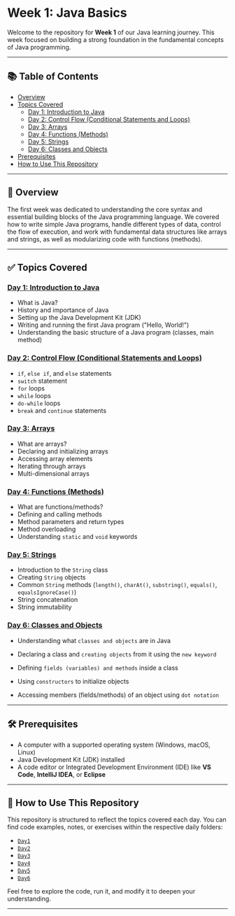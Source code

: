 # Week 1: Java Basics

Welcome to the repository for **Week 1** of our Java learning journey. This week focused on building a strong foundation in the fundamental concepts of Java programming.

---

## 📚 Table of Contents

- [Overview](#overview)
- [Topics Covered](#topics-covered)
  - [Day 1: Introduction to Java](#day-1-introduction-to-java)
  - [Day 2: Control Flow (Conditional Statements and Loops)](#day-2-control-flow-conditional-statements-and-loops)
  - [Day 3: Arrays](#day-3-arrays)
  - [Day 4: Functions (Methods)](#day-4-functions-methods)
  - [Day 5: Strings](#day-5-strings)
  - [Day 6: Classes and Objects](#day-6-classes-and-objects)
- [Prerequisites](#prerequisites)
- [How to Use This Repository](#how-to-use-this-repository)

---

## 📖 Overview

The first week was dedicated to understanding the core syntax and essential building blocks of the Java programming language. We covered how to write simple Java programs, handle different types of data, control the flow of execution, and work with fundamental data structures like arrays and strings, as well as modularizing code with functions (methods).

---

## ✅ Topics Covered

### [Day 1: Introduction to Java](https://github.com/Adh1tya/CG-Week1/tree/main/Day%201-Fundamentals)
- What is Java?
- History and importance of Java
- Setting up the Java Development Kit (JDK)
- Writing and running the first Java program ("Hello, World!")
- Understanding the basic structure of a Java program (classes, main method)

### [Day 2: Control Flow (Conditional Statements and Loops)](https://github.com/Adh1tya/CG-Week1/tree/main/Day%202-Control%20Flows)
- `if`, `else if`, and `else` statements
- `switch` statement
- `for` loops
- `while` loops
- `do-while` loops
- `break` and `continue` statements

### [Day 3: Arrays](https://github.com/Adh1tya/CG-Week1/tree/main/Day%203-Arrays)
- What are arrays?
- Declaring and initializing arrays
- Accessing array elements
- Iterating through arrays
- Multi-dimensional arrays

### [Day 4: Functions (Methods)](https://github.com/Adh1tya/CG-Week1/tree/main/Day%204-Methods)
- What are functions/methods?
- Defining and calling methods
- Method parameters and return types
- Method overloading
- Understanding `static` and `void` keywords

### [Day 5: Strings](https://github.com/Adh1tya/CG-Week1/tree/main/Day%205-Strings)
- Introduction to the `String` class
- Creating `String` objects
- Common `String` methods (`length()`, `charAt()`, `substring()`, `equals()`, `equalsIgnoreCase()`)
- String concatenation
- String immutability

### [Day 6: Classes and Objects](https://github.com/Adh1tya/CG-Week1/tree/main/Day%206-Class%20and%20Objects)
- Understanding what `classes and objects` are in Java

- Declaring a class and `creating objects` from it using the `new keyword`

- Defining `fields (variables) and methods` inside a class

- Using `constructors` to initialize objects

- Accessing members (fields/methods) of an object using `dot notation`



---

## 🛠️ Prerequisites

- A computer with a supported operating system (Windows, macOS, Linux)
- Java Development Kit (JDK) installed
- A code editor or Integrated Development Environment (IDE) like **VS Code**, **IntelliJ IDEA**, or **Eclipse**

---

## 📂 How to Use This Repository

This repository is structured to reflect the topics covered each day. You can find code examples, notes, or exercises within the respective daily folders:

- [`Day1`](https://github.com/Wickeshhh/Week1/tree/master/Day1-Fundamentals)
- [`Day2`](https://github.com/Wickeshhh/Week1/tree/master/Day2-Control%20Flows)
- [`Day3`](https://github.com/Wickeshhh/Week1/tree/master/Day3-Arrays)
- [`Day4`](https://github.com/Wickeshhh/Week1/tree/master/Day4-Methods)
- [`Day5`](https://github.com/Wickeshhh/Week1/tree/master/Day5-Strings)
- [`Day6`](https://github.com/Adh1tya/CG-Week1/tree/main/Day%206-Class%20and%20Objects)

Feel free to explore the code, run it, and modify it to deepen your understanding.

---

